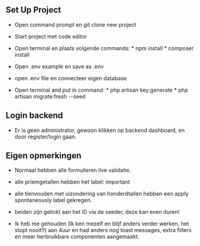 ## Set Up Project
- Open command prompt en git clone new project

- Start project met code editor

- Open terminal en plaats volgende commands: * npm install * composer install

- Open .env example en save as .env

- open .env file en connecteer eigen database

- Open terminal and put in command: * php artisan key:generate * php artisan migrate:fresh --seed

## Login backend

- Er is geen administrator, gewoon klikken op backend dashboard, en door register/login gaan.

## Eigen opmerkingen

- Normaal hebben alle formulieren live validatie.

- alle priemgetallen hebben het label: important
- alle tienvouden met uizondering van honderdtallen hebben een apply spontaneously label gekregen.
- beiden zijn gelinkt aan het ID via de seeder, deze kan even duren!

- Ik heb me gehouden (Ik ken mezelf en blijf anders verder werken, het stopt nooit!!) aan 4uur en had anders nog toast messages, extra filters en meer herbruikbare componenten aangemaakt. 
